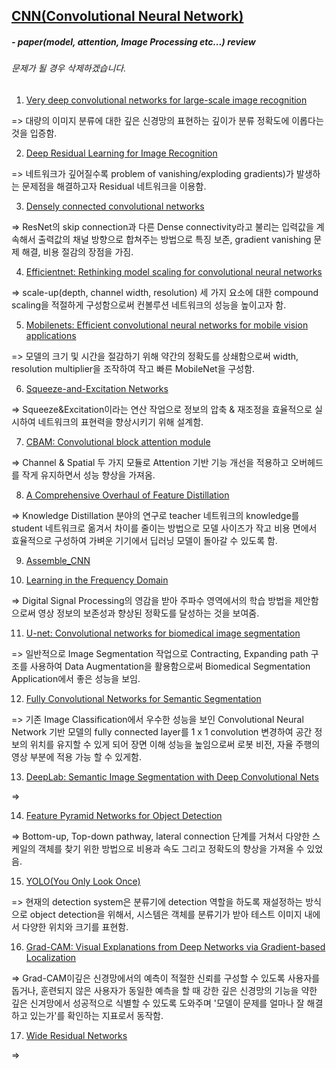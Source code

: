 ## [CNN(Convolutional Neural Network)](https://github.com/JeongGyuJun/CNN/blob/master/CNN.md)

##### - paper(model, attention, Image Processing etc...) review
###### 문제가 될 경우 삭제하겠습니다.

1. [Very deep convolutional networks for large-scale image recognition](https://github.com/JeongGyuJun/CNN/blob/master/VGG16.md)

=> 대량의 이미지 분류에 대한 깊은 신경망의 표현하는 깊이가 분류 정확도에 이롭다는 것을 입증함.

2. [Deep Residual Learning for Image Recognition](https://github.com/JeongGyuJun/CNN/blob/master/ResNet.md)

=> 네트워크가 깊어질수록 problem of vanishing/exploding gradients)가 발생하는 문제점을 해결하고자 Residual 네트워크을 이용함.

3. [Densely connected convolutional networks](https://github.com/JeongGyuJun/CNN/blob/master/DenseNet.md)

=> ResNet의 skip connection과 다른 Dense connectivity라고 불리는 입력값을 계속해서 출력값의 채널 방향으로 합쳐주는 방법으로 특징 보존, gradient vanishing 문제 해결, 비용 절감의 장점을 가짐. 

4. [Efficientnet: Rethinking model scaling for convolutional neural networks](https://github.com/JeongGyuJun/CNN/blob/master/EfficientNet.md)

=> scale-up(depth, channel width, resolution) 세 가지 요소에 대한 compound scaling을 적절하게 구성함으로써 컨볼루션 네트워크의 성능을 높이고자 함.

5. [Mobilenets: Efficient convolutional neural networks for mobile vision applications](https://github.com/JeongGyuJun/CNN/blob/master/MobileNet.md)

=> 모델의 크기 및 시간을 절감하기 위해 약간의 정확도를 상쇄함으로써 width, resolution multiplier을 조작하여 작고 빠른 MobileNet을 구성함.

6. [Squeeze-and-Excitation Networks](https://github.com/JeongGyuJun/CNN/blob/master/Squeeze-and-Excitation_Net.md)

=> Squeeze&Excitation이라는 연산 작업으로 정보의 압축 & 재조정을 효율적으로 실시하여 네트워크의 표현력을 향상시키기 위해 설계함.

7. [CBAM: Convolutional block attention module](https://github.com/JeongGyuJun/CNN/blob/master/Convolution_block_attention_module.md)

=> Channel & Spatial 두 가지 모듈로 Attention 기반 기능 개선을 적용하고 오버헤드를 작게 유지하면서 성능 향상을 가져옴.

8. [A Comprehensive Overhaul of Feature Distillation](https://github.com/JeongGyuJun/CNN/blob/master/A_Comprehensive_Overhaul%20of_Feature_Distillation.md)

=>  Knowledge Distillation 분야의 연구로 teacher 네트워크의 knowledge를 student 네트워크로 옮겨서 차이를 줄이는 방법으로 모델 사이즈가 작고 비용 면에서 효율적으로 구성하여 가벼운 기기에서 딥러닝 모델이 돌아갈 수 있도록 함.

9. [Assemble_CNN](https://github.com/JeongGyuJun/CNN/blob/master/Assembled_CNN.md)

10. [Learning in the Frequency Domain](https://github.com/JeongGyuJun/CNN/blob/master/Learning%20in%20the%20Frequency%20Domain.md)

=> Digital Signal Processing의 영감을 받아 주파수 영역에서의 학습 방법을 제안함으로써 영상 정보의 보존성과 향상된 정확도를 달성하는 것을 보여줌.

11. [U-net: Convolutional networks for biomedical image segmentation](https://github.com/JeongGyuJun/CNN/blob/master/U_Net.md)

=> 일반적으로 Image Segmentation 작업으로 Contracting, Expanding path 구조를 사용하여 Data Augmentation을 활용함으로써 Biomedical Segmentation Application에서 좋은 성능을 보임. 

12. [Fully Convolutional Networks for Semantic Segmentation](https://github.com/JeongGyuJun/CNN/blob/master/FCN.md)

=> 기존 Image Classification에서 우수한 성능을 보인 Convolutional Neural Network 기반 모델의 fully connected layer를 1 x 1 convolution 변경하여 공간 정보의 위치를 유지할 수 있게 되어 장면 이해 성능을 높임으로써 로봇 비전, 자율 주행의 영상 부분에 적용 가능 할 수 있게함.

13. [DeepLab: Semantic Image Segmentation with Deep Convolutional Nets](https://github.com/JeongGyuJun/Convolution_Neural_Network_Papers/blob/master/DeepLab.md)

=> 

14. [Feature Pyramid Networks for Object Detection](https://github.com/JeongGyuJun/CNN/blob/master/FPN.md)

=> Bottom-up, Top-down pathway, lateral connection 단계를 거쳐서 다양한 스케일의 객체를 찾기 위한 방법으로 비용과 속도 그리고 정확도의 향상을 가져올 수 있었음. 

15. [YOLO(You Only Look Once)](https://github.com/JeongGyuJun/CNN/blob/master/YOLO.md)

=> 현재의 detection system은 분류기에 detection 역할을 하도록 재설정하는 방식으로 object detection을 위해서, 시스템은 객체를 분류기가 받아 테스트 이미지 내에서 다양한 위치와 크기를 표현함.

16. [Grad-CAM:
Visual Explanations from Deep Networks via Gradient-based Localization](https://github.com/JeongGyuJun/Convolution_Neural_Network_Papers/blob/master/Grad_CAM.md)

=> Grad-CAM이깊은 신경망에서의 예측이 적절한 신뢰를 구성할 수 있도록 사용자를 돕거나, 훈련되지 않은 사용자가 동일한 예측을 할 때 강한 깊은 신경망의 기능을 약한 깊은 신겨망에서 성공적으로 식별할 수 있도록 도와주며 '모델이 문제를 얼마나 잘 해결하고 있는가'를 확인하는 지표로서 동작함.

17. [Wide Residual Networks](https://github.com/JeongGyuJun/Convolution_Neural_Network_Papers/blob/master/Wide%20Residual%20Networks.md)

=>
